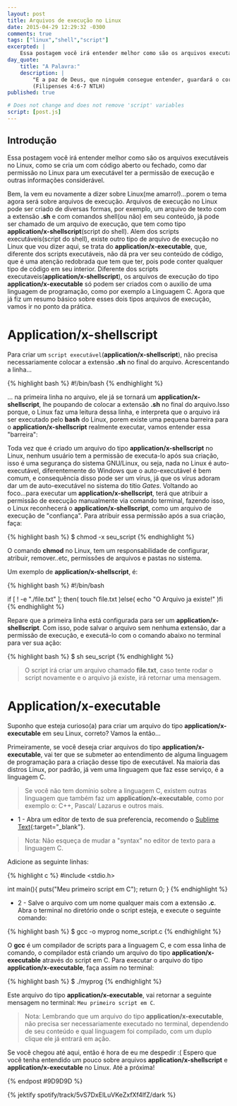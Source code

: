 ```yaml
---
layout: post
title: Arquivos de execução no Linux
date: 2015-04-29 12:29:32 -0300
comments: true
tags: ["linux","shell","script"]
excerpted: |
    Essa postagem você irá entender melhor como são os arquivos executáveis no Linux, como se cria um com código aberto ou fechado, como dar permissão no Linux para um executável ter a permissão de execução e outras informações considerável.
day_quote:
    title: "A Palavra:"
    description: |
        "E a paz de Deus, que ninguém consegue entender, guardará o coração e a mente de vocês, pois vocês estão unidos com Cristo Jesus." <br>
        (Filipenses 4:6-7 NTLH)
published: true

# Does not change and does not remove 'script' variables
script: [post.js]
---
```



## Introdução

Essa postagem você irá entender melhor como são os arquivos executáveis no Linux, como se cria um com código aberto ou fechado, como dar permissão no Linux para um executável ter a permissão de execução e outras informações considerável.

Bem, la vem eu novamente a dizer sobre Linux(me amarro!)...porem o tema agora será sobre arquivos de execução.
Arquivos de execução no Linux pode ser criado de diversas formas, por exemplo, um arquivo de texto com a extensão **.sh** e com comandos shell(ou não) em seu conteúdo, já pode ser chamado de um arquivo de execução, que tem como tipo **application/x-shellscript**(script do shell).
Alem dos scripts executáveis(script do shell), existe outro tipo de arquivo de execução no Linux que vou dizer aqui, se trata do **application/x-executable**, que, diferente dos scripts executáveis, não dá pra ver seu conteúdo de código, que é uma atenção redobrada que tem que ter, pois pode conter qualquer tipo de código em seu interior.
Diferente dos scripts executaveis(**application/x-shellscript**), os arquivos de execução do tipo **application/x-executable** só podem ser criados com o auxilio de uma linguagem de programação, como por exemplo a Linguagem C.
Agora que já fiz um resumo básico sobre esses dois tipos arquivos de execução, vamos ir no ponto da prática.

# Application/x-shellscript

Para criar um `script executável`(**application/x-shellscript**), não precisa necessariamente colocar a extensão **.sh** no final do arquivo.
Acrescentando a linha...

{% highlight bash  %}
#!/bin/bash
{% endhighlight %}

... na primeira linha no arquivo, ele já se tornará um **application/x-shellscript**, lhe poupando de colocar a extensão **.sh** no final do arquivo.Isso porque, o Linux faz uma leitura dessa linha, e interpreta que o arquivo irá ser executado pelo **bash** do Linux, porem existe uma pequena barreira para o **application/x-shellscript** realmente executar, vamos entender essa "barreira":

Toda vez que é criado um arquivo do tipo **application/x-shellscript** no Linux, nenhum usuário tem a permissão de executa-lo após sua criação, isso é uma segurança do sistema GNU/Linux, ou seja, nada no Linux é auto-executável, diferentemente do Windows que o auto-executável é bem comum, e consequência disso pode ser um vírus, já que os vírus adoram dar um de auto-executável no sistema do titio *Gates*.
Voltando ao foco...para executar um **application/x-shellscript**, terá que atribuir a permissão de execução manualmente via comando terminal, fazendo isso, o Linux reconhecerá o **application/x-shellscript**, como um arquivo de execução de "confiança". Para atribuir essa permissão após a sua criação, faça:

{% highlight bash  %}
$ chmod -x seu_script
{% endhighlight %}

O comando **chmod** no Linux, tem um responsabilidade de configurar, atribuir, remover..etc, permissões de arquivos e pastas no sistema.

Um exemplo de **application/x-shellscript**, é:

{% highlight bash  %}
#!/bin/bash

if [ ! -e "./file.txt" ]; then(
    touch file.txt
)else(
    echo "O Arquivo ja existe!"
)fi
{% endhighlight %}

Repare que a primeira linha está configurada para ser um **application/x-shellscript**. Com isso, pode salvar o arquivo sem nenhuma extensão, dar a permissão de execução, e executá-lo com o comando abaixo no terminal para ver sua ação:

{% highlight bash  %}
$ sh seu_script
{% endhighlight %}

> O script irá criar um arquivo chamado **file.txt**, caso tente rodar o script novamente e o arquivo já existe, irá retornar uma mensagem.

# Application/x-executable

Suponho que esteja curioso(a) para criar um arquivo do tipo **application/x-executable** em seu Linux, correto? Vamos la então...

Primeiramente, se você deseja criar arquivos do tipo **application/x-executable**, vai ter que se submeter ao entendimento de alguma linguagem de programação para a criação desse tipo de executável. Na maioria das distros Linux, por padrão, já vem uma linguagem que faz esse serviço, é a linguagem C.

> Se você não tem domínio sobre a linguagem C, existem outras linguagem que
> também faz um **application/x-executable**, como por exemplo o: C++, Pascal/
> Lazarus e outros mais.

* 1 - Abra um editor de texto de sua preferencia, recomendo o [Sublime Text](http://www.sublimetext.com/){:target="_blank"}.

> Nota: Não esqueça de mudar a "syntax" no editor de texto para a linguagem C.

Adicione as seguinte linhas:

{% highlight c  %}
#include <stdio.h>

int main(){
    puts("Meu primeiro script em C");
    return 0;
}
{% endhighlight %}

* 2 - Salve o arquivo com um nome qualquer mais com a extensão **.c**. Abra o terminal no diretório onde o script esteja, e execute o seguinte comando:

{% highlight bash  %}
$ gcc -o myprog nome_script.c
{% endhighlight %}

O **gcc** é um compilador de scripts para a linguagem C, e com essa linha de comando, o compilador está criando um arquivo do tipo **application/x-executable** através do script em C.
Para executar o arquivo do tipo **application/x-executable**, faça assim no terminal:

{% highlight bash  %}
$ ./myprog
{% endhighlight %}

Este arquivo do tipo **application/x-executable**, vai retornar a seguinte mensagem no terminal: `Meu primeiro script em C`.

> Nota: Lembrando que um arquivo do tipo **application/x-executable**, não precisa ser necessariamente executado no terminal, dependendo de seu conteúdo e qual linguagem foi compilado, com um duplo clique ele já entrará em ação.


Se você chegou até aqui, então é hora de eu me despedir :(
Espero que você tenha entendido um pouco sobre arquivos **application/x-shellscript** e **application/x-executable** no Linux.
Até a próxima!

{% endpost #9D9D9D %}

{% jektify spotify/track/5vS7DxElLuVKeZxfXf4lfZ/dark %}
